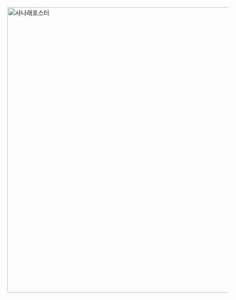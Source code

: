 <img width="650" alt="사나래포스터" src="https://github.com/user-attachments/assets/69e93484-81ee-48d5-a028-41645b401536">
